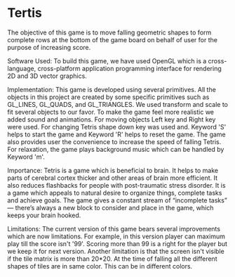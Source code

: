 # Tertis

The objective of this game is to move falling geometric shapes to form complete rows at the bottom of the game board on behalf of user for the purpose of increasing score.

Software Used: To build this game, we have used OpenGL which is a cross-language, cross-platform application programming interface for rendering 2D and 3D vector graphics.

Implementation: This game is developed using several primitives. All the objects in this project are created by some specific primitives such as GL_LINES, GL_QUADS, and GL_TRIANGLES. We used transform and scale to fit several objects to our favor. To make the game feel more realistic we added sound and animations. For moving objects Left key and Right key were used. For changing Tetris shape down key was used and. Keyword 'S' helps to start the game and Keyword 'R' helps to reset the game.  The game also provides user the convenience to increase the speed of falling Tetris. For relaxation, the game plays background music which can be handled by Keyword 'm'.

Importance: Tetris is a game which is beneficial to brain. It helps to make parts of cerebral cortex thicker and other areas of brain more efficient. It also reduces flashbacks for people with post-traumatic stress disorder. It is a game which appeals to natural desire to organize things, complete tasks and achieve goals. The game gives a constant stream of “incomplete tasks” — there’s always a new block to consider and place in the game, which keeps your brain hooked.

Limitations: The current version of this game bears several improvements which are now limitations. For example, in this version player can maximum play till the score isn't '99'. Scoring more than 99 is a right for the player but we keep it for next version. Another limitation is that the screen isn't visible if the tile matrix is more than 20*20. At the time of falling all the different shapes of tiles are in same color. This can be in different colors.  

